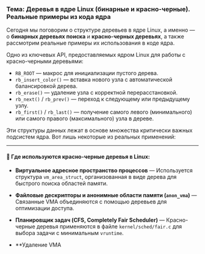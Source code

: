 ### Тема: **Деревья в ядре Linux (бинарные и красно-черные). Реальные примеры из кода ядра**

Сегодня мы поговорим о структуре деревьев в ядре Linux, а именно — о **бинарных деревьях поиска** и **красно-черных деревьях**, а также рассмотрим реальные примеры их использования в коде ядра.

Одно из ключевых API, предоставляемых ядром Linux для работы с красно-черными деревьями:

* `RB_ROOT` — макрос для инициализации пустого дерева.
* `rb_insert_color()` — вставка нового узла с автоматической балансировкой дерева.
* `rb_erase()` — удаление узла с корректной перерасстановкой.
* `rb_next()` / `rb_prev()` — переход к следующему или предыдущему узлу.
* `rb_first()` / `rb_last()` — получение самого левого (минимального) или самого правого (максимального) узла в дереве.

Эти структуры данных лежат в основе множества критически важных подсистем ядра. Вот лишь некоторые из реальных применений:

---

#### 📌 Где используются красно-черные деревья в Linux:

* **Виртуальное адресное пространство процессов**
  — Используется структура `vm_area_struct`, организованная в виде дерева для быстрого поиска областей памяти.

* **Файловые дескрипторы и анонимные области памяти (`anon_vma`)**
  — Связанные VMA объединяются с помощью деревьев для оптимизации доступа.

* **Планировщик задач (CFS, Completely Fair Scheduler)**
  — Красно-черные деревья применяются в файле `kernel/sched/fair.c` для выбора задачи с минимальным `vruntime`.

* \*\*Удаление VMA

